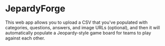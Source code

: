 # JepardyForge
This web app allows you to upload a CSV that you've populated with categories, questions, answers, and image URLs (optional), and then it will automatically populate a Jeopardy-style game board for teams to play against each other.
